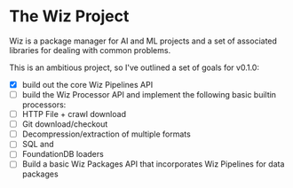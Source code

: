 # The Wiz Project

Wiz is a package manager for AI and ML projects and a set of associated libraries for dealing with common problems.

This is an ambitious project, so I've outlined a set of goals for v0.1.0:

* [x] build out the core Wiz Pipelines API
* [ ] build the Wiz Processor API and implement the following basic builtin processors:
* [ ] HTTP File + crawl download
* [ ] Git download/checkout
* [ ] Decompression/extraction of multiple formats
* [ ] SQL and
* [ ] FoundationDB loaders
* [ ] Build a basic Wiz Packages API that incorporates Wiz Pipelines for data packages